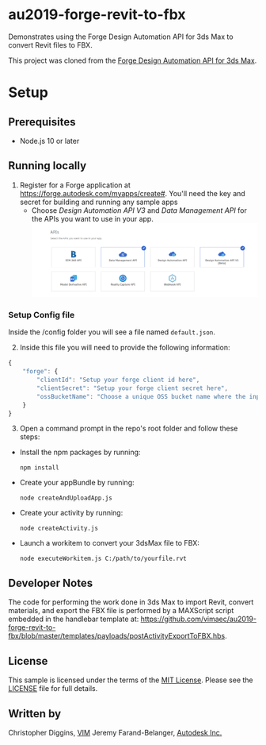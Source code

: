 # au2019-forge-revit-to-fbx

Demonstrates using the Forge Design Automation API for 3ds Max to convert Revit files to FBX. 

This project was cloned from the [Forge Design Automation API for 3ds Max](https://github.com/Autodesk-Forge/design.automation.3dsmax-nodejs-basic).

# Setup

## Prerequisites

* Node.js 10 or later

## Running locally

1. Register for a Forge application at https://forge.autodesk.com/myapps/create#. You'll need the key and secret for building and running any sample apps
    * Choose *Design Automation API V3* and *Data Management API* for the APIs you want to use in your app.
    ![](./forgeAPIs.png)
    
### Setup Config file

Inside the /config folder you will see a file named ```default.json```.

2. Inside this file you will need to provide the following information:

```javascript
{
	"forge": {
		"clientId": "Setup your forge client id here",
		"clientSecret": "Setup your forge client secret here",
		"ossBucketName": "Choose a unique OSS bucket name where the inputs and output will be uploaded must be of the form [-_.a-z0-9]{3,128} "
	}
}
```
 
3. Open a command prompt in the repo's root folder and follow these steps: 

- Install the npm packages by running: 
	
	```
	npm install
	```
 
- Create your appBundle by running:
	
	```
	node createAndUploadApp.js
	```

- Create your activity by running:
	
	```
	node createActivity.js
	```

- Launch a workitem to convert your 3dsMax file to FBX:
	
	```
	node executeWorkitem.js C:/path/to/yourfile.rvt
	```

## Developer Notes

The code for performing the work done in 3ds Max to import Revit, convert materials, and export the FBX file is performed 
by a MAXScript script embedded in the handlebar template at: 
https://github.com/vimaec/au2019-forge-revit-to-fbx/blob/master/templates/payloads/postActivityExportToFBX.hbs.


## License

This sample is licensed under the terms of the [MIT License](http://opensource.org/licenses/MIT). Please see the [LICENSE](LICENSE) file for full details.

## Written by

Christopher Diggins, [VIM](http://vimaec.com)
Jeremy Farand-Belanger, [Autodesk Inc.](http://autodesk.com)
